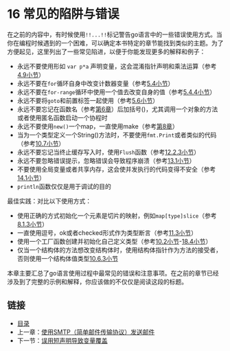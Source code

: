 # 16 常见的陷阱与错误

在之前的内容中，有时候使用`!!...!!`标记警告go语言中的一些错误使用方式。当你在编程时候遇到的一个困难，可以确定本书特定的章节能找到类似的主题。为了方便起见，这里列出了一些常见陷进，以便于你能发现更多的解释和例子：

* 永远不要使用形如 `var p*a` 声明变量，这会混淆指针声明和乘法运算（参考[4.9小节](04.9.md)）
* 永远不要在`for`循环自身中改变计数器变量（参考[5.4小节](05.4.md)）
* 永远不要在`for-range`循环中使用一个值去改变自身的值（参考[5.4.4小节](05.4.md)）
* 永远不要将`goto`和前置标签一起使用（参考[5.6小节](05.6.md)）
* 永远不要忘记在函数名（参考[第6章](06.0.md)）后加括号\(\)，尤其调用一个对象的方法或者使用匿名函数启动一个协程时
* 永远不要使用`new()`一个map，一直使用make（参考[第8章](08.0.md)）
* 当为一个类型定义一个String\(\)方法时，不要使用`fmt.Print`或者类似的代码（参考[10.7小节](10.7.md)）
* 永远不要忘记当终止缓存写入时，使用`Flush`函数（参考[12.2.3小节](12.2.md)）
* 永远不要忽略错误提示，忽略错误会导致程序崩溃（参考[13.1小节](13.1.md)）
* 不要使用全局变量或者共享内存，这会使并发执行的代码变得不安全（参考[14.1小节](14.1.md)）
* `println`函数仅仅是用于调试的目的

最佳实践：对比以下使用方式：

* 使用正确的方式初始化一个元素是切片的映射，例如`map[type]slice`（参考[8.1.3小节](08.1.md)）
* 一直使用逗号，ok或者checked形式作为类型断言（参考[11.3小节](11.3.md)）
* 使用一个工厂函数创建并初始化自己定义类型（参考[10.2小节](10.2.md)-[18.4小节](18.4.md)）
* 仅当一个结构体的方法想改变结构体时，使用结构体指针作为方法的接受者，否则使用一个结构体值类型[10.6.3小节](10.6.md)

本章主要汇总了go语言使用过程中最常见的错误和注意事项。在之前的章节已经涉及到了完整的示例和解释，你应该做的不仅仅是阅读这段的标题。

## 链接

* [目录](directory.md)
* 上一章：[使用SMTP（简单邮件传输协议）发送邮件](15.12.md)
* 下一节：[误用短声明导致变量覆盖](16.1.md)

